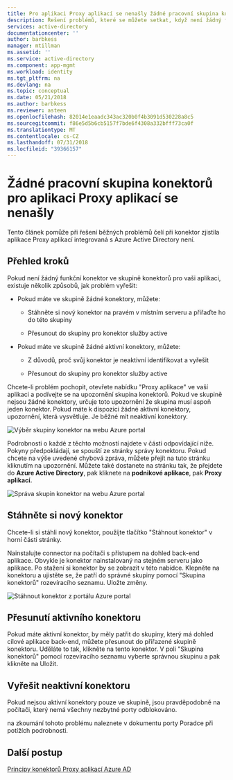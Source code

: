 ```yaml
---
title: Pro aplikaci Proxy aplikací se nenašly žádné pracovní skupina konektorů | Dokumentace Microsoftu
description: Řešení problémů, které se můžete setkat, když není žádný funkční konektor ve skupině konektorů pro vaši aplikaci s Azure AD Application Proxy
services: active-directory
documentationcenter: ''
author: barbkess
manager: mtillman
ms.assetid: ''
ms.service: active-directory
ms.component: app-mgmt
ms.workload: identity
ms.tgt_pltfrm: na
ms.devlang: na
ms.topic: conceptual
ms.date: 05/21/2018
ms.author: barbkess
ms.reviewer: asteen
ms.openlocfilehash: 82014e1eaadc343ac320b0f4b3091d530228a8c5
ms.sourcegitcommit: f86e5d5b6cb5157f7bde6f4308a332bfff73ca0f
ms.translationtype: MT
ms.contentlocale: cs-CZ
ms.lasthandoff: 07/31/2018
ms.locfileid: "39366157"
---
```

# <a name="no-working-connector-group-found-for-an-application-proxy-application"></a>Žádné pracovní skupina konektorů pro aplikaci Proxy aplikací se nenašly

Tento článek pomůže při řešení běžných problémů čelí při konektor zjistila aplikace Proxy aplikací integrovaná s Azure Active Directory není.

## <a name="overview-of-steps"></a>Přehled kroků
Pokud není žádný funkční konektor ve skupině konektorů pro vaši aplikaci, existuje několik způsobů, jak problém vyřešit:

-   Pokud máte ve skupině žádné konektory, můžete:

    -   Stáhněte si nový konektor na pravém v místním serveru a přiřaďte ho do této skupiny

    -   Přesunout do skupiny pro konektor služby active

-   Pokud máte ve skupině žádné aktivní konektory, můžete:

    -   Z důvodů, proč svůj konektor je neaktivní identifikovat a vyřešit

    -   Přesunout do skupiny pro konektor služby active

Chcete-li problém pochopit, otevřete nabídku "Proxy aplikace" ve vaší aplikaci a podívejte se na upozornění skupina konektorů. Pokud ve skupině nejsou žádné konektory, určuje toto upozornění že skupina musí aspoň jeden konektor. Pokud máte k dispozici žádné aktivní konektory, upozornění, která vysvětluje. Je běžné mít neaktivní konektory. 

   ![Výběr skupiny konektor na webu Azure portal](./media/application-proxy-connectivity-no-working-connector/no-active-connector.png)

Podrobnosti o každé z těchto možností najdete v části odpovídající níže. Pokyny předpokládají, se spouští ze stránky správy konektoru. Pokud chcete na výše uvedené chybová zpráva, můžete přejít na tuto stránku kliknutím na upozornění. Můžete také dostanete na stránku tak, že přejdete do **Azure Active Directory**, pak kliknete na **podnikové aplikace**, pak **Proxy aplikací.**

   ![Správa skupin konektor na webu Azure portal](./media/application-proxy-connectivity-no-working-connector/app-proxy.png)

## <a name="download-a-new-connector"></a>Stáhněte si nový konektor

Chcete-li si stáhli nový konektor, použijte tlačítko "Stáhnout konektor" v horní části stránky.

Nainstalujte connector na počítači s přístupem na dohled back-end aplikace. Obvykle je konektor nainstalovaný na stejném serveru jako aplikace. Po stažení si konektor by se zobrazit v této nabídce. Klepněte na konektoru a ujistěte se, že patří do správné skupiny pomocí "Skupina konektorů" rozevíracího seznamu. Uložte změny.

   ![Stáhnout konektor z portálu Azure portal](./media/application-proxy-connectivity-no-working-connector/download-connector.png)
   
## <a name="move-an-active-connector"></a>Přesunutí aktivního konektoru

Pokud máte aktivní konektor, by měly patřit do skupiny, který má dohled cílové aplikace back-end, můžete přesunout do přiřazené skupině konektoru. Uděláte to tak, klikněte na tento konektor. V poli "Skupina konektorů" pomocí rozevíracího seznamu vyberte správnou skupinu a pak klikněte na Uložit.

## <a name="resolve-an-inactive-connector"></a>Vyřešit neaktivní konektoru

Pokud nejsou aktivní konektory pouze ve skupině, jsou pravděpodobně na počítači, který nemá všechny nezbytné porty odblokováno.

na zkoumání tohoto problému naleznete v dokumentu porty Poradce při potížích podrobnosti.

## <a name="next-steps"></a>Další postup
[Principy konektorů Proxy aplikací Azure AD](manage-apps/application-proxy-connectors.md)


